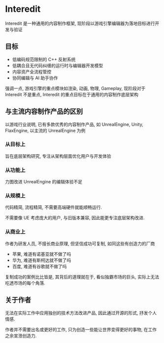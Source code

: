 # Interedit

Interedit 是一种通用的内容制作框架, 现阶段以游戏引擎编辑器为落地目标进行开发与验证

## 目标

- 低编码规范限制的 C++ 反射系统
- 低耦合且无代码纠缠的运行时与编辑器开发模型
- 内容资产全流程管控
- 协同编辑与 AI 助手协作

强调一点, 游戏引擎的重点模块如渲染, 动画, 物理, Gameplay, 现阶段对于 Interedit 不是重点, Interedit 的重点目标在于通用的内容制作底层架构

## 与主流内容制作产品的区别

以游戏行业说明, 已有多款优秀的内容制作产品, 如 UnrealEngine, Unity, FlaxEngine, 以主流的 UnrealEngine 为例

### 从目标上

旨在底层架构研究, 专注从架构层面优化用户与开发体验

### 从功能上

力图改进 UnrealEngine 的编辑体验不足

### 从规模上

代码精简, 流程精简, 不需要高端硬件就能顺畅运行.

不需要像 UE 考虑庞大的用户, 与旧版本兼容, 因此能更专注底层架构改进.

### 从商业上

作者为研发人员, 不擅长商业原理, 但坚信成功可复制, 如同这些有创造力的厂商

- 苹果, 难道有诺基亚就不做了吗
- 华为, 难道有斯柯达就不做了吗
- 百度, 难道有谷歌就不做了吗

复制成功的案例比比皆是, 其背后的道理就在于, 看似独霸市场的巨头, 实际上无法吃透市场的每个角落.

## 关于作者

无法在实际工作中应用独创的技术方法改进产品, 因此通过开源的形式, 抒发个人情感.

作者并不需要出名或更好的工作, 只为创造一些能让世界变得更好的事物, 在工作之余宣泄创造力.